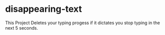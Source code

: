 # disappearing-text
This Project Deletes your typing progess if it dictates you stop typing in the next 5 seconds.
